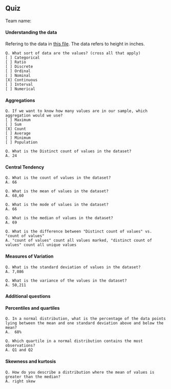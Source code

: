 ## Quiz
 
Team name: 

#### Understanding the data
Refering to the data in [this file](https://github.com/neuefische/descriptive_statistics_practice/blob/main/Observations.txt).
The data refers to height in inches.  

```
Q. What sort of data are the values? (cross all that apply)
[ ] Categorical
[ ] Ratio
[ ] Discrete
[ ] Ordinal
[ ] Nominal
[X] Continuous
[ ] Interval
[ ] Numerical
```

#### Aggregations

```
Q. If we want to know how many values are in our sample, which aggregation would we use?
[ ] Maximum
[ ] Sum
[X] Count
[ ] Average
[ ] Minimum
[ ] Population
```

```
Q. What is the Distinct count of values in the dataset?
A. 24
```

#### Central Tendency


```
Q. What is the count of values in the dataset?
A. 66
```

```
Q. What is the mean of values in the dataset?
A. 68,60

```

```
Q. What is the mode of values in the dataset?
A. 66
```

```
Q. What is the median of values in the dataset?
A. 69
```

```
Q. What is the difference between "Distinct count of values" vs. "count of values"
A. "count of values" count all values marked, "distinct count of values" count all unique values
```


#### Measures of Variation

```
Q. What is the standard deviation of values in the dataset?
A. 7,086
```
```
Q. What is the variance of the values in the dataset?
A. 50,211
```


#### Additional questions



#### Percentiles and quartiles

```
Q. In a normal distribution, what is the percentage of the data points lying between the mean and one standard deviation above and below the mean?
A.  68%
```

```
Q. Which quartile in a normal distribution contains the most observations?
A. Q1 and Q2
```

#### Skewness and kurtosis

```
Q. How do you describe a distribution where the mean of values is greater than the median? 
A. right skew
```



